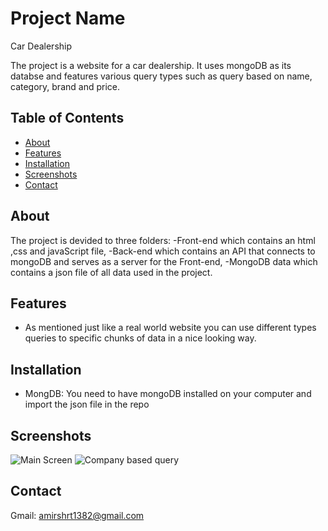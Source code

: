 # Project Name
Car Dealership

The project is a website for a car dealership. It uses mongoDB as its databse and features various query types such as query based on name, category, brand and price.

## Table of Contents

- [About](#about)
- [Features](#features)
- [Installation](#installation)
- [Screenshots](#screenshots)
- [Contact](#contact)

## About
The project is devided to three folders:
-Front-end which contains an html ,css and javaScript file,
-Back-end which contains an API that connects to mongoDB and serves as a server for the Front-end,
-MongoDB data which contains a json file of all data used in the project.

## Features
- As mentioned just like a real world website you can use different types queries to specific chunks of data in a nice looking way.

## Installation
- MongDB: You need to have mongoDB installed on your computer and import the json file in the repo

## Screenshots
![Main Screen](https://github.com/AmirShariati/Car-Dealership-Project/assets/126683177/31a0bd62-e438-41e0-a996-18c58988c768)
![Company based query](https://github.com/AmirShariati/Car-Dealership-Project/assets/126683177/259ae466-7d59-48eb-a636-7c9082816ccf)

## Contact
Gmail: amirshrt1382@gmail.com
